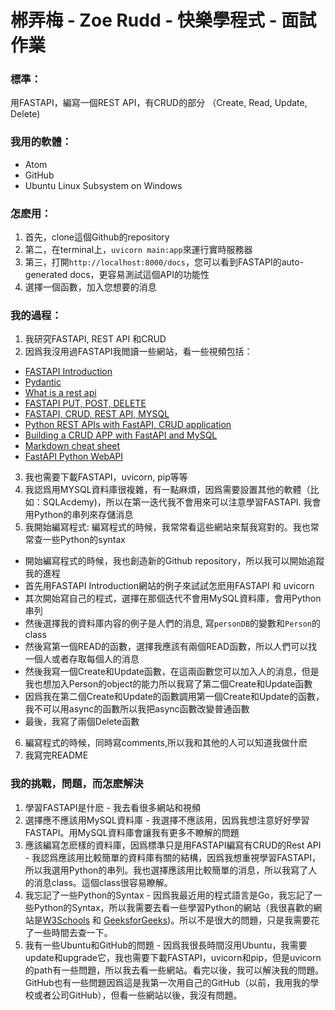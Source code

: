 # 郴弄梅 - Zoe Rudd - 快樂學程式 - 面試作業
### 標準：
用FASTAPI，編寫一個REST API，有CRUD的部分 （Create, Read, Update, Delete)

### 我用的軟體：
  - Atom
  - GitHub
  - Ubuntu Linux Subsystem on Windows

### 怎麽用：
1. 首先，clone這個Github的repository
2. 第二，在terminal上，`uvicorn main:app`來運行實時服務器 
3. 第三，打開`http://localhost:8000/docs`，您可以看到FASTAPI的auto-generated docs，更容易測試這個API的功能性
4. 選擇一個函數，加入您想要的消息

### 我的過程：

1. 我研究FASTAPI, REST API 和CRUD
2. 因爲我沒用過FASTAPI我閲讀一些網站，看一些視頻包括：
  - [FASTAPI Introduction](https://fastapi.tiangolo.com/tutorial/first-steps/)
  - [Pydantic](https://pydantic-docs.helpmanual.io/)
  - [What is a rest api](https://www.redhat.com/en/topics/api/what-is-a-rest-api)
  - [FASTAPI PUT, POST, DELETE](https://www.youtube.com/watch?v=tpT48Rpt-Ww)
  - [FASTAPI, CRUD, REST API, MYSQL](https://www.youtube.com/watch?v=4Zy90rd0bkU)
  - [Python REST APIs with FastAPI, CRUD application](https://dev.to/xarala221/python-rest-apis-with-fastapi-crud-application-9kc)
  - [Building a CRUD APP with FastAPI and MySQL](https://blog.balasundar.com/building-a-crud-app-with-fastapi-and-mysql)
  - [Markdown cheat sheet](https://www.markdownguide.org/cheat-sheet/)
  - [FastAPI Python WebAPI](https://realpython.com/fastapi-python-web-apis/)

3. 我也需要下載FASTAPI，uvicorn, pip等等
4. 我認爲用MYSQL資料庫很複雜，有一點麻煩，因爲需要設置其他的軟體（比如：SQLAcdemy)，所以在第一迭代我不會用來可以注意學習FASTAPI. 我會用Python的串列來存儲消息
5. 我開始編寫程式: 編寫程式的時候，我常常看這些網站來幫我寫對的。我也常常查一些Python的syntax
  - 開始編寫程式的時候，我也創造新的Github repository，所以我可以開始追蹤我的進程
  - 首先用FASTAPI Introduction網站的例子來試試怎麽用FASTAPI 和 uvicorn
  - 其次開始寫自己的程式，選擇在那個迭代不會用MySQL資料庫，會用Python串列
  - 然後選擇我的資料庫内容的例子是人們的消息, 寫`personDB`的變數和`Person`的class
  - 然後寫第一個READ的函數，選擇我應該有兩個READ函數，所以人們可以找一個人或者存取每個人的消息
  - 然後我寫一個Create和Update函數，在這兩函數您可以加入人的消息，但是我也想加入Person的object的能力所以我寫了第二個Create和Update函數
  - 因爲我在第二個Create和Update的函數調用第一個Create和Update的函數，我不可以用async的函數所以我把async函數改變普通函數
  - 最後，我寫了兩個Delete函數
6. 編寫程式的時候，同時寫comments,所以我和其他的人可以知道我做什麽
7. 我寫完README

### 我的挑戰，問題，而怎麽解決
1. 學習FASTAPI是什麽 - 我去看很多網站和視頻
2. 選擇應不應該用MySQL資料庫 - 我選擇不應該用，因爲我想注意好好學習FASTAPI。用MySQL資料庫會讓我有更多不瞭解的問題
3. 應該編寫怎麽樣的資料庫，因爲標準只是用FASTAPI編寫有CRUD的Rest API - 我認爲應該用比較簡單的資料庫有關的結構，因爲我想重視學習FASTAPI，所以我選用Python的串列。我也選擇應該用比較簡單的消息，所以我寫了人的消息class。這個class很容易瞭解。
4. 我忘記了一些Python的Syntax - 因爲我最近用的程式語言是Go，我忘記了一些Python的Syntax，所以我需要去看一些學習Python的網站（我很喜歡的網站是[W3Schools](https://www.w3schools.com/python/) 和 [GeeksforGeeks](https://www.geeksforgeeks.org/python-programming-language/))。所以不是很大的問題，只是我需要花了一些時間去查一下。
5. 我有一些Ubuntu和GitHub的問題 - 因爲我很長時間沒用Ubuntu，我需要update和upgrade它，我也需要下載FASTAPI，uvicorn和pip，但是uvicorn的path有一些問題，所以我去看一些網站。看完以後，我可以解決我的問題。GitHub也有一些問題因爲這是我第一次用自己的GitHub（以前，我用我的學校或者公司GitHub），但看一些網站以後，我沒有問題。

